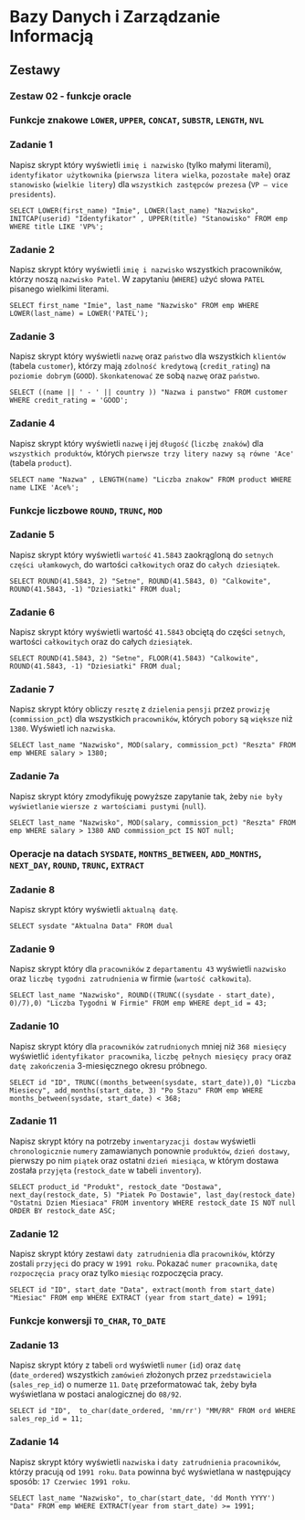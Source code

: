 # Bazy Danych i Zarządzanie Informacją

## Zestawy

### Zestaw 02 - funkcje oracle

### Funkcje znakowe ```LOWER```, ```UPPER```, ```CONCAT```, ```SUBSTR```, ```LENGTH```, ```NVL```

### Zadanie 1

Napisz skrypt który wyświetli ```imię i nazwisko``` (tylko małymi literami), ```identyfikator użytkownika``` (```pierwsza litera wielka```, ```pozostałe małe```) oraz ```stanowisko``` (```wielkie litery```) dla ```wszystkich zastępców prezesa``` (```VP – vice presidents```).

```
SELECT LOWER(first_name) "Imie", LOWER(last_name) "Nazwisko", INITCAP(userid) "Identyfikator" , UPPER(title) "Stanowisko" FROM emp WHERE title LIKE 'VP%';
```

### Zadanie 2

Napisz skrypt który wyświetli ```imię i nazwisko``` wszystkich pracowników, którzy noszą ```nazwisko Patel```. W zapytaniu (```WHERE```) użyć słowa ```PATEL``` pisanego wielkimi literami.

```
SELECT first_name "Imie", last_name "Nazwisko" FROM emp WHERE LOWER(last_name) = LOWER('PATEL');
```

### Zadanie 3

Napisz skrypt który wyświetli ```nazwę``` oraz ```państwo``` dla wszystkich ```klientów``` (tabela ```customer```), którzy mają ```zdolność kredytową```
(```credit_rating```) na ```poziomie dobrym``` (```GOOD```). ```Skonkatenować``` ze sobą ```nazwę``` oraz ```państwo```.

```
SELECT ((name || ' - ' || country )) "Nazwa i panstwo" FROM customer WHERE credit_rating = 'GOOD';
```

### Zadanie 4

Napisz skrypt który wyświetli ```nazwę``` i jej ```długość``` (```liczbę znaków```) dla ```wszystkich produktów```, których ```pierwsze trzy litery nazwy są
równe 'Ace'``` (tabela ```product```).

```
SELECT name "Nazwa" , LENGTH(name) "Liczba znakow" FROM product WHERE name LIKE 'Ace%';
```

### Funkcje liczbowe ```ROUND```, ```TRUNC```, ```MOD```

### Zadanie 5

Napisz skrypt który wyświetli ```wartość``` ```41.5843``` zaokrągloną do ```setnych części ułamkowych```, do wartości ```całkowitych``` oraz do ```całych dziesiątek```.

```
SELECT ROUND(41.5843, 2) "Setne", ROUND(41.5843, 0) "Calkowite", ROUND(41.5843, -1) "Dziesiatki" FROM dual;
```

### Zadanie 6

Napisz skrypt który wyświetli wartość ```41.5843``` obciętą do części ```setnych```, wartości ```całkowitych``` oraz do całych ```dziesiątek```.

```
SELECT ROUND(41.5843, 2) "Setne", FLOOR(41.5843) "Calkowite", ROUND(41.5843, -1) "Dziesiatki" FROM dual;
```

### Zadanie 7

Napisz skrypt który obliczy ```resztę``` z ```dzielenia``` ```pensji``` przez ```prowizję``` (```commission_pct```) dla wszystkich ```pracowników```, których ```pobory``` są
```większe``` niż ```1380```. Wyświetl ich ```nazwiska```.

```
SELECT last_name "Nazwisko", MOD(salary, commission_pct) "Reszta" FROM emp WHERE salary > 1380;
```

### Zadanie 7a

Napisz skrypt który zmodyfikuję powyższe zapytanie tak, żeby ```nie były wyświetlanie``` ```wiersze z wartościami pustymi``` (```null```).

```
SELECT last_name "Nazwisko", MOD(salary, commission_pct) "Reszta" FROM emp WHERE salary > 1380 AND commission_pct IS NOT null;
```

### Operacje na datach ```SYSDATE```, ```MONTHS_BETWEEN```, ```ADD_MONTHS```, ```NEXT_DAY```, ```ROUND```, ```TRUNC```, ```EXTRACT```

### Zadanie 8

Napisz skrypt który wyświetli ```aktualną datę```.

```
SELECT sysdate "Aktualna Data" FROM dual
```

### Zadanie 9

Napisz skrypt który dla ```pracowników``` z ```departamentu 43``` wyświetli ```nazwisko``` oraz ```liczbę tygodni zatrudnienia``` w firmie (```wartość
całkowita```).

```
SELECT last_name "Nazwisko", ROUND((TRUNC((sysdate - start_date), 0)/7),0) "Liczba Tygodni W Firmie" FROM emp WHERE dept_id = 43;
```

### Zadanie 10

Napisz skrypt który dla ```pracowników``` ```zatrudnionych``` mniej niż ```368 miesięcy``` wyświetlić ```identyfikator pracownika```, ```liczbę pełnych miesięcy pracy``` oraz ```datę zakończenia``` 3-miesięcznego okresu próbnego.

```
SELECT id "ID", TRUNC((months_between(sysdate, start_date)),0) "Liczba Miesiecy", add_months(start_date, 3) "Po Stazu" FROM emp WHERE months_between(sysdate, start_date) < 368;
```

### Zadanie 11

Napisz skrypt który na potrzeby ```inwentaryzacji dostaw``` wyświetli ```chronologicznie``` ```numery``` zamawianych ponownie ```produktów```, ```dzień dostawy```, pierwszy po nim ```piątek``` oraz ostatni ```dzień miesiąca```, w którym dostawa została ```przyjęta``` (```restock_date``` w tabeli ```inventory```).

```
SELECT product_id "Produkt", restock_date "Dostawa", next_day(restock_date, 5) "Piatek Po Dostawie", last_day(restock_date) "Ostatni Dzien Miesiaca" FROM inventory WHERE restock_date IS NOT null ORDER BY restock_date ASC;
```

### Zadanie 12

Napisz skrypt który zestawi ```daty zatrudnienia``` dla ```pracowników```, którzy zostali ```przyjęci``` do pracy w ```1991 roku```. Pokazać ```numer pracownika```, ```datę rozpoczęcia pracy``` oraz tylko ```miesiąc``` rozpoczęcia pracy.

```
SELECT id "ID", start_date "Data", extract(month from start_date) "Miesiac" FROM emp WHERE EXTRACT (year from start_date) = 1991;
```

### Funkcje konwersji ```TO_CHAR```, ```TO_DATE```

### Zadanie 13

Napisz skrypt który z tabeli ```ord``` wyświetli ```numer``` (```id```) oraz ```datę``` (```date_ordered```) wszystkich ```zamówień``` złożonych przez
```przedstawiciela``` (```sales_rep_id```) o numerze ```11```. ```Datę``` przeformatować tak, żeby była wyświetlana w postaci
analogicznej do ```08/92```.

```
SELECT id "ID",  to_char(date_ordered, 'mm/rr') "MM/RR" FROM ord WHERE sales_rep_id = 11;
```

### Zadanie 14

Napisz skrypt który wyświetli ```nazwiska``` i ```daty zatrudnienia``` ```pracowników```, którzy pracują od ```1991 roku```. ```Data``` powinna być wyświetlana w następujący sposób: ```17 Czerwiec 1991 roku```.

```
SELECT last_name "Nazwisko", to_char(start_date, 'dd Month YYYY') "Data" FROM emp WHERE EXTRACT(year from start_date) >= 1991;
```
